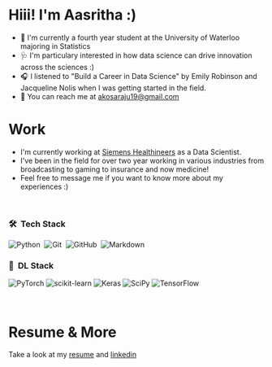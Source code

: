 # Hiii! I'm Aasritha :)

- 🧮 I'm currently a fourth year student at the University of Waterloo majoring in Statistics
- 🩺 I'm particulary interested in how data science can drive innovation across the sciences :)
- 🎧 I listened to "Build a Career in Data Science" by Emily Robinson and Jacqueline Nolis when I was getting started in the field.
- 💌 You can reach me at akosaraju19@gmail.com

# Work
- I'm currently working at [Siemens Healthineers](https://www.siemens-healthineers.com/) as a Data Scientist.
- I've been in the field for over two year working in various industries from broadcasting to gaming to insurance and now medicine!
- Feel free to message me if you want to know more about my experiences :)

<br>

### 🛠 &nbsp;Tech Stack

![Python](https://img.shields.io/badge/-Python-05122A?style=flat&logo=python)&nbsp;
![Git](https://img.shields.io/badge/-Git-05122A?style=flat&logo=git)&nbsp;
![GitHub](https://img.shields.io/badge/-GitHub-05122A?style=flat&logo=github)&nbsp;
![Markdown](https://img.shields.io/badge/-Markdown-05122A?style=flat&logo=markdown)

### 🧠 &nbsp;DL Stack
![PyTorch](https://img.shields.io/badge/PyTorch-%23EE4C2C.svg?style=for-the-badge&logo=PyTorch&logoColor=white)
![scikit-learn](https://img.shields.io/badge/scikit--learn-%23F7931E.svg?style=for-the-badge&logo=scikit-learn&logoColor=white)
![Keras](https://img.shields.io/badge/Keras-%23D00000.svg?style=for-the-badge&logo=Keras&logoColor=white)
![SciPy](https://img.shields.io/badge/SciPy-%230C55A5.svg?style=for-the-badge&logo=scipy&logoColor=%white)
![TensorFlow](https://img.shields.io/badge/TensorFlow-%23FF6F00.svg?style=for-the-badge&logo=TensorFlow&logoColor=white)

<br>

  
# Resume & More
Take a look at my [resume](https://github.com/akosaraju19/Resume/blob/main/Kosaraju_Aasritha.pdf)
and [linkedin](https://www.linkedin.com/in/aasritha-k-481229199/)




<!---
akosaraju19/akosaraju19 is a ✨ special ✨ repository because its `README.md` (this file) appears on your GitHub profile.
You can click the Preview link to take a look at your changes.
--->
